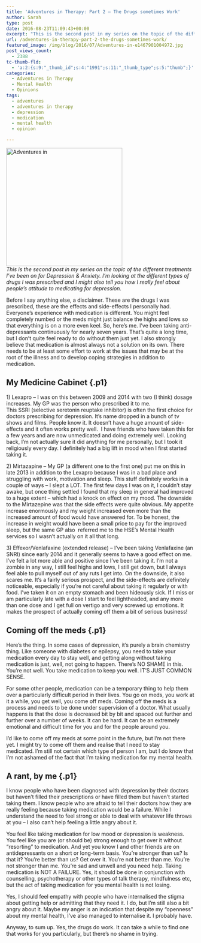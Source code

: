 ```yaml
---
title: 'Adventures in Therapy: Part 2 – The Drugs sometimes Work'
author: Sarah
type: post
date: 2016-08-23T11:09:43+00:00
excerpt: "This is the second post in my series on the topic of the different treatments I've been on for Depression & Anxiety. I'm looking at the different types of drugs I was prescribed and I might also tell you how I really feel about people's attitude to medicating for depression."
url: /adventures-in-therapy-part-2-the-drugs-sometimes-work/
featured_image: /img/blog/2016/07/Adventures-in-e1467901004972.jpg
post_views_count:
  - 2388
tc-thumb-fld:
  - 'a:2:{s:9:"_thumb_id";s:4:"1991";s:11:"_thumb_type";s:5:"thumb";}'
categories:
  - Adventures in Therapy
  - Mental Health
  - Opinions
tags:
  - adventures
  - adventures in therapy
  - depression
  - medication
  - mental health
  - opinion

---
```

<p class="p1">
  <img class="alignright size-full wp-image-1991" src="/img/blog/2016/07/Adventures-in-e1467901004972.jpg" alt="Adventures in" width="310" height="315" srcset="/img/blog/2016/07/Adventures-in-e1467901004972.jpg 310w, /img/blog/2016/07/Adventures-in-e1467901004972-295x300.jpg 295w" sizes="(max-width: 310px) 100vw, 310px" style="display: block" /><em>This is the second post in my series on the topic of the different treatments I&#8217;ve been on for Depression & Anxiety. I&#8217;m looking at the different types of drugs I was prescribed and I might also tell you how I really feel about people&#8217;s attitude to medicating for depression.</em>
</p>

<p class="p1">
  Before I say anything else, a disclaimer. These are the drugs I was prescribed, these are the effects and side-effects I personally had. Everyone&#8217;s experience with medication is different. You might feel completely numbed or the meds might just balance the highs and lows so that everything is on a more even keel. So, here&#8217;s me. I&#8217;ve been taking anti-depressants continuously for nearly seven years. That&#8217;s quite a long time, but I don&#8217;t quite feel ready to do without them just yet. I also strongly believe that medication is almost always not a solution on its own. There needs to be at least some effort to work at the issues that may be at the root of the illness and to develop coping strategies in addition to medication.
</p>

## My Medicine Cabinet {.p1}

<p class="p1">
  1) Lexapro &#8211; I was on this between 2009 and 2014 with two (I think) dosage increases. My GP was the person who prescribed it to me.<br /> This SSRI (selective seretonin reuptake inhibitor) is often the first choice for doctors prescribing for depression. It&#8217;s name dropped in a bunch of tv shows and films. People know it. It doesn&#8217;t have a huge amount of side-effects and it often works pretty well.  I have friends who have taken this for a few years and are now unmedicated and doing extremely well. Looking back, I’m not actually sure it did anything for me personally, but I took it religiously every day. I definitely had a big lift in mood when I first started taking it.
</p>

<p class="p1">
  2) Mirtazapine &#8211; My GP (a different one to the first one) put me on this in late 2013 in addition to the Lexapro because I was in a bad place and struggling with work, motivation and sleep. This stuff definitely works in a couple of ways &#8211; I slept a LOT. The first few days I was on it, I couldn’t stay awake, but once thing settled I found that my sleep in general had improved to a huge extent &#8211; which had a knock on effect on my mood. The downside to the Mirtazepine was that the side effects were quite obvious. My appetite increase enormously and my weight increased even more than the increased amount of food would have answered for. To be honest, the increase in weight would have been a small price to pay for the improved sleep, but the same GP also  referred me to the HSE&#8217;s Mental Health services so I wasn&#8217;t actually on it all that long.
</p>

<p class="p1">
  3) Effexor/Venlafaxine (extended release) &#8211; I’ve been taking Venlafaxine (an SNRI) since early 2014 and it generally seems to have a good effect on me. I’ve felt a lot more able and positive since I&#8217;ve been taking it. I&#8217;m not a zombie in any way, I still feel highs and lows, I still get down, but I always feel able to pull myself out of any ruts I get into. On the downside, it also scares me. It&#8217;s a fairly serious prospect, and the side-effects are definitely noticeable, especially if you&#8217;re not careful about taking it regularly or with food. I’ve taken it on an empty stomach and been hideously sick. If I miss or am particularly late with a dose I start to feel lightheaded, and any more than one dose and I get full on vertigo and very screwed up emotions. It makes the prospect of actually coming off them a bit of serious business!
</p>

## Coming off the meds {.p1}

<p class="p1">
  Here&#8217;s the thing. In some cases of depression, it’s purely a brain chemistry thing. Like someone with diabetes or epilepsy, you need to take your medication every day to stay well, and getting along without taking medication is just, well, not going to happen. There’s NO SHAME in this. You’re not well. You take medication to keep you well. IT’S JUST COMMON SENSE.
</p>

<p class="p1">
  For some other people, medication can be a temporary thing to help them over a particularly difficult period in their lives. You go on meds, you work at it a while, you get well, you come off meds. Coming off the meds is a process and needs to be done under supervision of a doctor. What usually happens is that the dose is decreased bit by bit and spaced out further and further over a number of weeks. It can be hard. It can be an extremely emotional and difficult time for you and for the people around you.
</p>

<p class="p1">
  I&#8217;d like to come off my meds at some point in the future, but I&#8217;m not there yet. I might try to come off them and realise that I need to stay medicated. I&#8217;m still not certain which type of person I am, but I do know that I&#8217;m not ashamed of the fact that I&#8217;m taking medication for my mental health.
</p>

## A rant, by me {.p1}

<p class="p1">
  I know people who have been diagnosed with depression by their doctors but haven’t filled their prescriptions or have filled them but haven’t started taking them. I know people who are afraid to tell their doctors how they are really feeling because taking medication would be a failure. While I understand the need to feel strong or able to deal with whatever life throws at you &#8211; I also can’t help feeling a little angry about it.
</p>

<p class="p1">
  You feel like taking medication for low mood or depression is weakness. You feel like you are (or should be) strong enough to get over it without “resorting” to medication. And yet you know I and other friends are on antidepressants on a short or long-term basis. You’re stronger than us? Is that it? You’re better than us? Get over it. You’re not better than me. You’re not stronger than me. You’re sad and unwell and you need help. Taking medication is NOT A FAILURE. Yes, it should be done in conjunction with counselling, psychotherapy or other types of talk therapy, mindfulness etc, but the act of taking medication for you mental health is not losing.
</p>

<p class="p1">
  Yes, I should feel empathy with people who have internalised the stigma about getting help or admitting that they need it. I do, but I&#8217;m still also a bit angry about it. Maybe my anger is an indication that despite my “openness” about my mental health, I’ve also managed to internalise it. I probably have.
</p>

Anyway, to sum up. Yes, the drugs do work. It can take a while to find one that works for you particularly, but there&#8217;s no shame in trying.